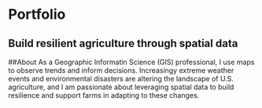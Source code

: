 # Portfolio
## Build resilient agriculture through spatial data

##About
As a Geographic Informatin Science (GIS) professional, I use maps to observe trends and inform decisions. Increasingy extreme weather events and environmental disasters are altering the landscape of U.S. agriculture, and I am passionate about leveraging spatial data to build resilience and support farms in adapting to these changes. 

